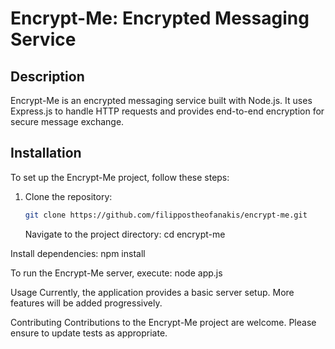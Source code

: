# Encrypt-Me: Encrypted Messaging Service

## Description

Encrypt-Me is an encrypted messaging service built with Node.js. It uses Express.js to handle HTTP requests and provides end-to-end encryption for secure message exchange.

## Installation

To set up the Encrypt-Me project, follow these steps:

1. Clone the repository:
   ```bash
   git clone https://github.com/filippostheofanakis/encrypt-me.git
   ```
   Navigate to the project directory:
   cd encrypt-me

Install dependencies:
npm install

To run the Encrypt-Me server, execute:
node app.js

Usage
Currently, the application provides a basic server setup. More features will be added progressively.

Contributing
Contributions to the Encrypt-Me project are welcome. Please ensure to update tests as appropriate.
